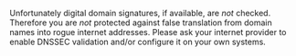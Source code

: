 Unfortunately digital domain signatures, if available, are *not* checked. Therefore you are *not* protected against false translation from domain names into rogue internet addresses. Please ask your internet provider to enable DNSSEC validation and/or configure it on your own systems.

